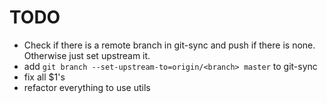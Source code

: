 # TODO

- Check if there is a remote branch in git-sync and push if there is none. Otherwise just set upstream it.
- add `git branch --set-upstream-to=origin/<branch> master` to git-sync
- fix all $1's
- refactor everything to use utils
